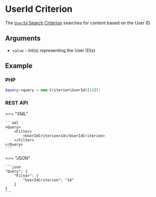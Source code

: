 # UserId Criterion

The [`UserId` Search Criterion](../../api/php_api/php_api_reference/classes/Ibexa-Contracts-Core-Repository-Values-Content-Query-Criterion-UserId.html)
searches for content based on the User ID.

## Arguments

- `value` - int(s) representing the User ID(s)

## Example

### PHP

``` php
$query->query = new Criterion\UserId([14]);
```

### REST API

=== "XML"

    ```xml
    <Query>
        <Filter>
            <UserIdCriterion>14</UserIdCriterion>
        </Filter>
    </Query>
    ```

=== "JSON"

    ```json
    "Query": {
        "Filter": {
            "UserIdCriterion": "14"
        }
    }
    ```